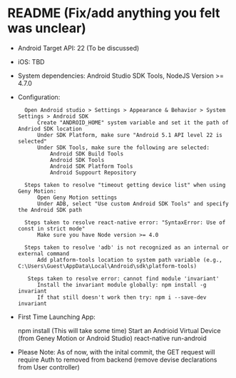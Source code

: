 # README (Fix/add anything you felt was unclear)

* Android Target API: 22 (To be discussed)
* iOS: TBD

* System dependencies: Android Studio SDK Tools, NodeJS Version >= 4.7.0

* Configuration:
		
		Open Android studio > Settings > Appearance & Behavior > System Settings > Android SDK
			Create "ANDROID_HOME" system variable and set it the path of Andriod SDK location
			Under SDK Platform, make sure "Android 5.1 API level 22 is selected"
			Under SDK Tools, make sure the following are selected:
				Android SDK Build Tools
				Android SDK Tools
				Android SDK Platform Tools
				Android Suppourt Repository
        
        Steps taken to resolve "timeout getting device list" when using Geny Motion:
            Open Geny Motion settings
            Under ADB, select "Use custom Android SDK Tools" and specify the Android SDK path
            
        Steps taken to resolve react-native error: "SyntaxError: Use of const in strict mode"
            Make sure you have Node version >= 4.0

        Steps taken to resolve 'adb' is not recognized as an internal or external command
            Add platform-tools location to system path variable (e.g., C:\Users\Guest\AppData\Local\Android\sdk\platform-tools)

         Steps taken to resolve error: cannot find module 'invariant' 
            Install the invariant module globally: npm install -g invariant
            If that still doesn't work then try: npm i --save-dev invariant

* First Time Launching App:

	npm install (This will take some time)
	Start an Andrioid Virtual Device (from Geney Motion or Android Studio)
	react-native run-android

* Please Note: As of now, with the inital commit, the GET request will require Auth to removed from backend (remove devise declarations from User controller)
